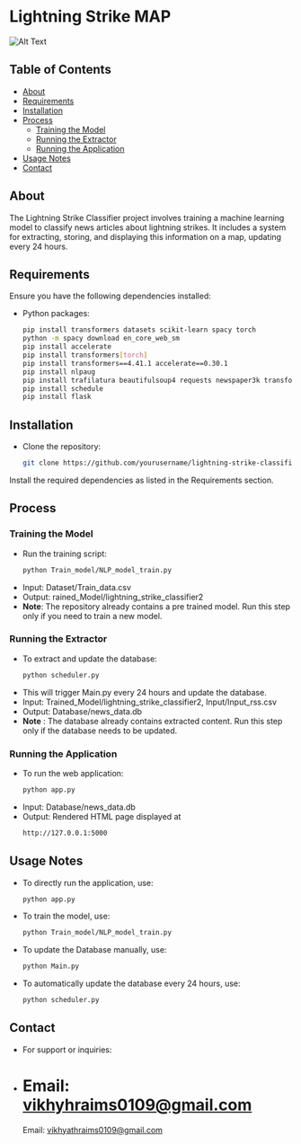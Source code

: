 # Lightning Strike MAP

![Alt Text](https://t3.ftcdn.net/jpg/05/62/58/24/360_F_562582424_bwgTtM5hpznLoDBgitUKH0Xc1oTyZI6Z.jpg)

## Table of Contents

- [About](#about)
- [Requirements](#requirements)
- [Installation](#installation)
- [Process](#Process)
  - [Training the Model](#training-the-model)
  - [Running the Extractor](#running-the-extractor)
  - [Running the Application](#running-the-application)
- [Usage Notes](#usage-notes)
- [Contact](#contact)

## About

The Lightning Strike Classifier project involves training a machine learning model to classify news articles about lightning strikes. It includes a system for extracting, storing, and displaying this information on a map, updating every 24 hours.

## Requirements

Ensure you have the following dependencies installed:

- Python packages:
  ```bash
  pip install transformers datasets scikit-learn spacy torch
  python -m spacy download en_core_web_sm
  pip install accelerate
  pip install transformers[torch]
  pip install transformers==4.41.1 accelerate==0.30.1
  pip install nlpaug
  pip install trafilatura beautifulsoup4 requests newspaper3k transformers torch feedparser psycopg2-binary folium opencage langdetect
  pip install schedule
  pip install flask

  ```

## Installation

- Clone the repository:
  ```bash
  git clone https://github.com/yourusername/lightning-strike-classifier.git
  ```

Install the required dependencies as listed in the Requirements section.

## Process

### Training the Model

- Run the training script:
  ```bash
  python Train_model/NLP_model_train.py
  ```
- Input: Dataset/Train_data.csv
- Output: rained_Model/lightning_strike_classifier2
- **Note**: The repository already contains a pre trained model. Run this step only if you need to train a new model.

### Running the Extractor

- To extract and update the database:
  ```bash
  python scheduler.py
  ```
- This will trigger Main.py every 24 hours and update the database.
- Input: Trained_Model/lightning_strike_classifier2, Input/Input_rss.csv
- Output: Database/news_data.db
- **Note** : The database already contains extracted content. Run this step only if the database needs to be updated.

### Running the Application

- To run the web application:
  ```bash
  python app.py 
  ```
- Input: Database/news_data.db
- Output: Rendered HTML page displayed at
  ```bash
  http://127.0.0.1:5000

  ```

## Usage Notes

- To directly run the application, use:
  ```bash
  python app.py
  ```
- To train the model, use:
  ```bash
  python Train_model/NLP_model_train.py
  ```
- To update the Database manually, use:
  ```bash
  python Main.py
  ```
- To automatically update the database every 24 hours, use:
  ```bash
  python scheduler.py

  ```

## Contact

- For support or inquiries:
- Email: vikhyhraims0109@gmail.com
  ================================

  Email: vikhyathraims0109@gmail.com
